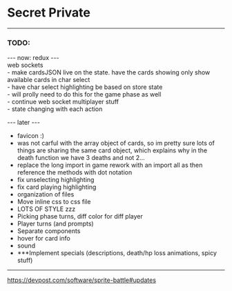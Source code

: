 # Secret Private  
  
--------------------------------------------------------  
  
### TODO:  
--- now: redux ---  
web sockets  
    - make cardsJSON live on the state. have the cards showing only show available cards in char select  
    - have char select highlighting be based on store state  
        - will prolly need to do this for the game phase as well  
    - continue web socket multiplayer stuff  
        - state changing with each action  
  
--- later ---  
- favicon :)  
- was not carful with the array object of cards, so im pretty sure lots of things are sharing the same card object, which explains why in the death function we have 3 deaths and not 2...  
- replace the long import in game rework with an import all as <name> then reference the methods with dot notation
- fix unselecting highlighting 
- fix card playing highlighting  
- organization of files  
- Move inline css to css file
- LOTS OF STYLE zzz  
- Picking phase turns, diff color for diff player  
- Player turns (and prompts)  
- Separate components
- hover for card info  
- sound  
- ***Implement specials (descriptions, death/hp loss animations, spicy stuff)  
  
--------------------------------------------------------     
    
https://devpost.com/software/sprite-battle#updates